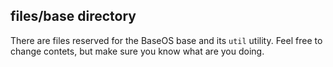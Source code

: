 ## files/base directory
There are files reserved for the BaseOS base and its `util` utility. Feel free to change contets, but make sure you know what are you doing.